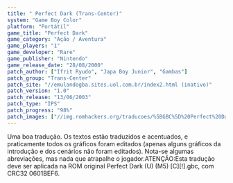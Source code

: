 ```yaml
---
title: " Perfect Dark (Trans-Center)"
system: "Game Boy Color"
platform: "Portátil"
game_title: "Perfect Dark"
game_category: "Ação / Aventura"
game_players: "1"
game_developer: "Rare"
game_publisher: "Nintendo"
game_release_date: "28/08/2000"
patch_author: ["Ifrit Ryudo", "Japa Boy Junior", "Gambas"]
patch_group: "Trans-Center"
patch_site: "//emulandogba.sites.uol.com.br/index2.html (inativo)"
patch_version: "1.0"
patch_release: "13/06/2003"
patch_type: "IPS"
patch_progress: "98%"
patch_images: ["//img.romhackers.org/traducoes/%5BGBC%5D%20Perfect%20Dark%20-%20Trans-Center%20-%201.png","//img.romhackers.org/traducoes/%5BGBC%5D%20Perfect%20Dark%20-%20Trans-Center%20-%202.png","//img.romhackers.org/traducoes/%5BGBC%5D%20Perfect%20Dark%20-%20Trans-Center%20-%203.png"]
---
```

Uma boa tradução. Os textos estão traduzidos e acentuados, e praticamente todos os gráficos foram editados (apenas alguns gráficos da introdução e dos cenários não foram editados). Nota-se algumas abreviações, mas nada que atrapalhe o jogador.ATENÇÃO:Esta tradução deve ser aplicada na ROM original Perfect Dark (U) (M5) [C][!].gbc, com CRC32 0601BEF6.